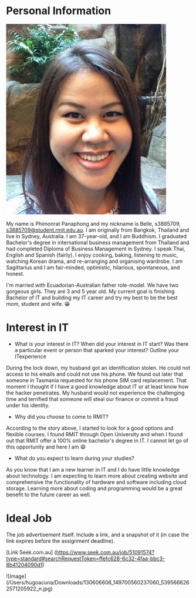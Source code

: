 # Personal Information 

![](images/130606606_149700560237060_5395666262571205922_n.jpg)


My name is Phimonrat Panaphong and my nickname is Belle,
s3885709, s3885709@student.rmit.edu.au. I am originally from Bangkok, Thailand and live
in Sydney, Australia. I am 37-year-old, and I am Buddhism. I graduated Bachelor's degree in
international business management from Thailand and had completed Diploma of Business
Management in Sydney. I speak Thai, English and Spanish (fairly). I enjoy cooking, baking,
listening to music, watching Korean drama, and re-arranging and organising wardrobe. I
am Sagittarius and I am fair-minded, optimistic, hilarious, spontaneous, and honest.

I'm married with Ecuadorian-Australian father role-model. We have two gorgeous girls. 
They are 3 and 5 year old. My current goal is finishing Bachelor of IT and building 
my IT career and try my best to be the best mom, student and wife. :grin: 


# Interest in IT

* What is your interest in IT? When did your interest in IT start? 
Was there a particular event or person that sparked your interest? 
Outline your ITexperience

During the lock down, my husband got an identification stolen. He could not access to his
emails and could not use his phone. We found out later that someone in Tasmania
requested for his phone SIM card replacement. That moment I thought if I have a good
knowledge about IT or at least know how the hacker penetrates. My husband would not
experience the challenging time and terrified that someone will steal our finance or commit
a fraud under his identity.


* Why did you choose to come to RMIT?

According to the story above, I started to look for a good options and flexible courses. I
found RMIT through Open University and when I found out that RMIT offer a 100%
online bachelor's degree in IT. I cannot let go of this opportunity and here I am :smile: 


* What do you expect to learn during your studies?

As you know that I am a new learner in IT and I do have little knowledge about technology. I
am expecting to learn more about creating website and comprehensive the functionality of
hardware and software including cloud storage. Learning more about coding and
programming would be a great benefit to the future career as well.


# Ideal Job

The job advertisement itself. Include a link, and a snapshot of it (in case the link expires
before the assignment deadline).

[Link Seek.com.au]  (https://www.seek.com.au/job/51091574?type=standard#searchRequestToken=ffefc628-6c32-4faa-bbc3-8b41204090d1)

![Image] (/Users/hugoacuna/Downloads/130606606_149700560237060_5395666262571205922_n.jpg)

<div id="fb-root"></div>
<script async defer crossorigin="anonymous" src="https://connect.facebook.net/en_US/sdk.js#xfbml=1&version=v9.0" nonce="auR1eNFA"></script>

